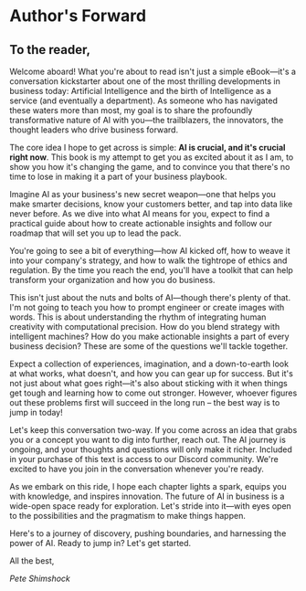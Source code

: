 # Author's Forward

## To the reader,

Welcome aboard! What you're about to read isn't just a simple eBook—it's a conversation kickstarter about one of the most thrilling developments in business today: Artificial Intelligence and the birth of Intelligence as a service (and eventually a department). As someone who has navigated these waters more than most, my goal is to share the profoundly transformative nature of AI with you—the trailblazers, the innovators, the thought leaders who drive business forward.

The core idea I hope to get across is simple: **AI is crucial, and it's crucial right now**. This book is my attempt to get you as excited about it as I am, to show you how it's changing the game, and to convince you that there's no time to lose in making it a part of your business playbook.

Imagine AI as your business's new secret weapon—one that helps you make smarter decisions, know your customers better, and tap into data like never before. As we dive into what AI means for you, expect to find a practical guide about how to create actionable insights and follow our roadmap that will set you up to lead the pack.

You're going to see a bit of everything—how AI kicked off, how to weave it into your company's strategy, and how to walk the tightrope of ethics and regulation. By the time you reach the end, you'll have a toolkit that can help transform your organization and how you do business.

This isn't just about the nuts and bolts of AI—though there's plenty of that. I'm not going to teach you how to prompt engineer or create images with words. This is about understanding the rhythm of integrating human creativity with computational precision. How do you blend strategy with intelligent machines? How do you make actionable insights a part of every business decision? These are some of the questions we'll tackle together.

Expect a collection of experiences, imagination, and a down-to-earth look at what works, what doesn't, and how you can gear up for success. But it's not just about what goes right—it's also about sticking with it when things get tough and learning how to come out stronger. However, whoever figures out these problems first will succeed in the long run – the best way is to jump in today!

Let's keep this conversation two-way. If you come across an idea that grabs you or a concept you want to dig into further, reach out. The AI journey is ongoing, and your thoughts and questions will only make it richer. Included in your purchase of this text is access to our Discord community. We're excited to have you join in the conversation whenever you're ready.

As we embark on this ride, I hope each chapter lights a spark, equips you with knowledge, and inspires innovation. The future of AI in business is a wide-open space ready for exploration. Let's stride into it—with eyes open to the possibilities and the pragmatism to make things happen.

Here's to a journey of discovery, pushing boundaries, and harnessing the power of AI. Ready to jump in? Let's get started.

All the best,

*Pete Shimshock*